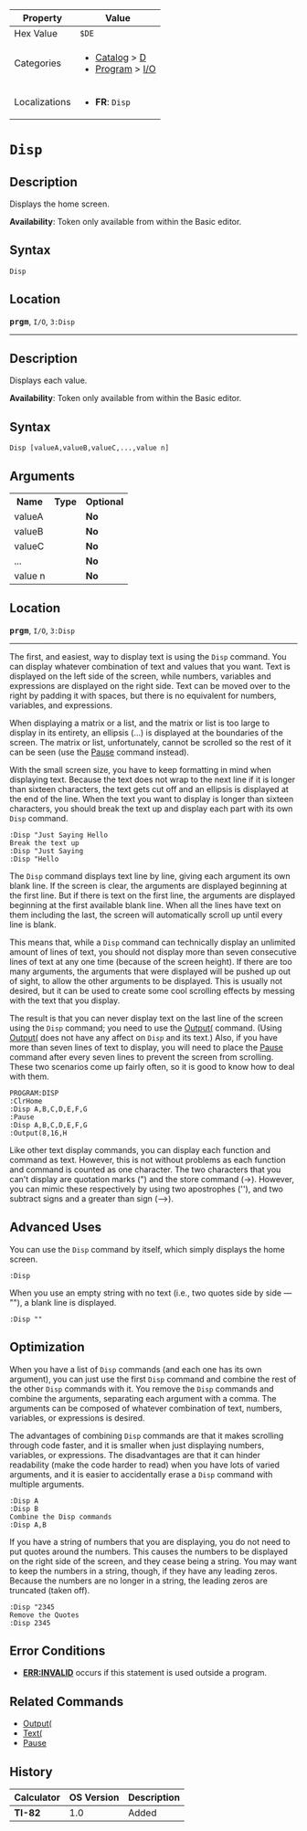 | Property      | Value |
|---------------|-------|
| Hex Value     | `$DE`|
| Categories    | <ul><li>[Catalog](<../categories/Catalog.md>) > [D](<../categories/Catalog.md#D>)</li><li>[Program](<../categories/Program.md>) > [I/O](<../categories/Program.md#I/O>)</li></ul> |
| Localizations | <ul><li><b>FR</b>: `Disp `</li></ul> |

# `Disp `

## Description
Displays the home screen.


<b>Availability</b>: Token only available from within the Basic editor.

## Syntax
`Disp`

## Location
<tt><kbd><b>prgm</b></kbd></tt>, `I/O`, `3:Disp`
<hr>

## Description
Displays each value.


<b>Availability</b>: Token only available from within the Basic editor.

## Syntax
`Disp [valueA,valueB,valueC,...,value n]`

## Arguments
<table>
<tr><th>Name</th><th>Type</th><th>Optional</th></tr>

<tr><td>valueA</td><td></td><td><b>No</b></td></tr>

<tr><td>valueB</td><td></td><td><b>No</b></td></tr>

<tr><td>valueC</td><td></td><td><b>No</b></td></tr>

<tr><td>...</td><td></td><td><b>No</b></td></tr>

<tr><td>value n</td><td></td><td><b>No</b></td></tr>

</table>

## Location
<tt><kbd><b>prgm</b></kbd></tt>, `I/O`, `3:Disp`
<hr>

The first, and easiest, way to display text is using the `Disp` command. You can display whatever combination of text and values that you want. Text is displayed on the left side of the screen, while numbers, variables and expressions are displayed on the right side. Text can be moved over to the right by padding it with spaces, but there is no equivalent for numbers, variables, and expressions.

When displaying a matrix or a list, and the matrix or list is too large to display in its entirety, an ellipsis (…) is displayed at the boundaries of the screen. The matrix or list, unfortunately, cannot be scrolled so the rest of it can be seen (use the [Pause](/pause) command instead).

With the small screen size, you have to keep formatting in mind when displaying text. Because the text does not wrap to the next line if it is longer than sixteen characters, the text gets cut off and an ellipsis is displayed at the end of the line. When the text you want to display is longer than sixteen characters, you should break the text up and display each part with its own `Disp` command.

```ti-basic
:Disp "Just Saying Hello
Break the text up
:Disp "Just Saying
:Disp "Hello
```

The `Disp` command displays text line by line, giving each argument its own blank line. If the screen is clear, the arguments are displayed beginning at the first line. But if there is text on the first line, the arguments are displayed beginning at the first available blank line. When all the lines have text on them including the last, the screen will automatically scroll up until every line is blank.

This means that, while a `Disp` command can technically display an unlimited amount of lines of text, you should not display more than seven consecutive lines of text at any one time (because of the screen height). If there are too many arguments, the arguments that were displayed will be pushed up out of sight, to allow the other arguments to be displayed. This is usually not desired, but it can be used to create some cool scrolling effects by messing with the text that you display.

The result is that you can never display text on the last line of the screen using the `Disp` command; you need to use the [Output(](/output) command. (Using [Output(](/output) does not have any affect on `Disp` and its text.) Also, if you have more than seven lines of text to display, you will need to place the [Pause](/pause) command after every seven lines to prevent the screen from scrolling. These two scenarios come up fairly often, so it is good to know how to deal with them.

```ti-basic
PROGRAM:DISP
:ClrHome
:Disp A,B,C,D,E,F,G
:Pause
:Disp A,B,C,D,E,F,G
:Output(8,16,H
```

Like other text display commands, you can display each function and command as text. However, this is not without problems as each function and command is counted as one character. The two characters that you can't display are quotation marks (") and the store command (→). However, you can mimic these respectively by using two apostrophes (''), and two subtract signs and a greater than sign (—>).

## Advanced Uses

You can use the `Disp` command by itself, which simply displays the home screen.

```ti-basic
:Disp
```

When you use an empty string with no text (i.e., two quotes side by side — ""), a blank line is displayed.

```ti-basic
:Disp ""
```

## Optimization

When you have a list of `Disp` commands (and each one has its own argument), you can just use the first `Disp` command and combine the rest of the other `Disp` commands with it. You remove the `Disp` commands and combine the arguments, separating each argument with a comma. The arguments can be composed of whatever combination of text, numbers, variables, or expressions is desired.

The advantages of combining `Disp` commands are that it makes scrolling through code faster, and it is smaller when just displaying numbers, variables, or expressions. The disadvantages are that it can hinder readability (make the code harder to read) when you have lots of varied arguments, and it is easier to accidentally erase a `Disp` command with multiple arguments.

```ti-basic
:Disp A
:Disp B
Combine the Disp commands
:Disp A,B
```

If you have a string of numbers that you are displaying, you do not need to put quotes around the numbers. This causes the numbers to be displayed on the right side of the screen, and they cease being a string. You may want to keep the numbers in a string, though, if they have any leading zeros. Because the numbers are no longer in a string, the leading zeros are truncated (taken off).

```ti-basic
:Disp "2345
Remove the Quotes
:Disp 2345
```

## Error Conditions

*   **[ERR:INVALID](/errors#invalid)** occurs if this statement is used outside a program.

## Related Commands

*   [Output(](/output)
*   [Text(](/text)
*   [Pause](/pause)

## History
| Calculator | OS Version | Description |
|------------|------------|-------------|
| <b>TI-82</b> | 1.0 | Added |


